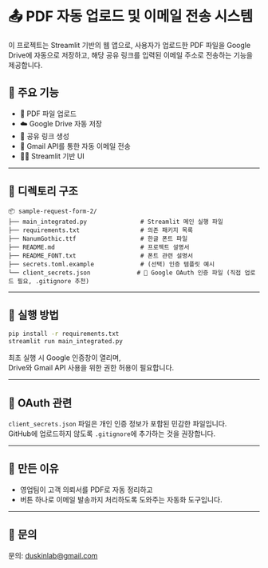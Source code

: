 
# 📤 PDF 자동 업로드 및 이메일 전송 시스템

이 프로젝트는 Streamlit 기반의 웹 앱으로, 사용자가 업로드한 PDF 파일을 Google Drive에 자동으로 저장하고, 해당 공유 링크를 입력된 이메일 주소로 전송하는 기능을 제공합니다.

## 🧩 주요 기능

- 📁 PDF 파일 업로드
- ☁️ Google Drive 자동 저장
- 🔗 공유 링크 생성
- 📧 Gmail API를 통한 자동 이메일 전송
- 🧑‍💻 Streamlit 기반 UI

---

## 📂 디렉토리 구조

```
📦 sample-request-form-2/
├── main_integrated.py               # Streamlit 메인 실행 파일
├── requirements.txt                 # 의존 패키지 목록
├── NanumGothic.ttf                  # 한글 폰트 파일
├── README.md                        # 프로젝트 설명서
├── README_FONT.txt                  # 폰트 관련 설명서
├── secrets.toml.example             # (선택) 인증 템플릿 예시
└── client_secrets.json             # 🔐 Google OAuth 인증 파일 (직접 업로드 필요, .gitignore 추천)
```

---

## 🚀 실행 방법

```bash
pip install -r requirements.txt
streamlit run main_integrated.py
```

최초 실행 시 Google 인증창이 열리며,  
Drive와 Gmail API 사용을 위한 권한 허용이 필요합니다.

---

## 🔐 OAuth 관련

`client_secrets.json` 파일은 개인 인증 정보가 포함된 민감한 파일입니다.  
GitHub에 업로드하지 않도록 `.gitignore`에 추가하는 것을 권장합니다.

---

## 🙌 만든 이유

- 영업팀이 고객 의뢰서를 PDF로 자동 정리하고
- 버튼 하나로 이메일 발송까지 처리하도록 도와주는 자동화 도구입니다.

---

## 📧 문의

문의: duskinlab@gmail.com
